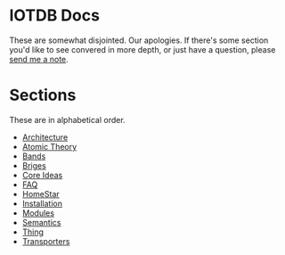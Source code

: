 # IOTDB Docs

These are somewhat disjointed. 
Our apologies. 
If there's some section you'd like to see convered in more depth,
or just have a question, please
[send me a note](mailto:davidjanes@iotdb.org).

# Sections

These are in alphabetical order.

* [Architecture](architecture.md) 
* [Atomic Theory](atomic-theory.md)
* [Bands](bands.md)
* [Briges](bridges.md)
* [Core Ideas](core.md)
* [FAQ](faq.md)
* [HomeStar](homestar.md)
* [Installation](install.md)
* [Modules](modules.md)
* [Semantics](semantics.md)
* [Thing](thing.md)
* [Transporters](transporters.md)
